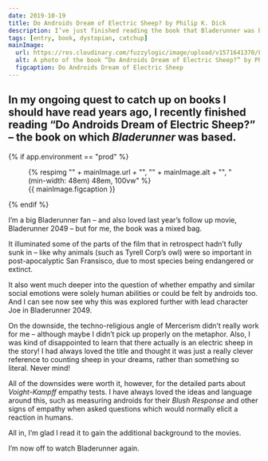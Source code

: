 ```yaml
---
date: 2019-10-19
title: Do Androids Dream of Electric Sheep? by Philip K. Dick
description: I’ve just finished reading the book that Bladerunner was based on
tags: [entry, book, dystopian, catchup]
mainImage:
  url: https://res.cloudinary.com/fuzzylogic/image/upload/v1571641370/F4A2AEE5-111A-4D7B-AEE3-F93771203FE7_ecgnsi.jpg
  alt: A photo of the book “Do Androids Dream of Electric Sheep?” by Philip K. Dick
  figcaption: Do Androids Dream of Electric Sheep
---
```

In my ongoing quest to catch up on books I should have read years ago, I recently finished reading “Do Androids Dream of Electric Sheep?” – the book on which _Bladerunner_ was based.
---

{% if app.environment == "prod" %}
<figure>
  {% respimg "" + mainImage.url + "", "" + mainImage.alt + "", "(min-width: 48em) 48em, 100vw" %}
  <figcaption>{{ mainImage.figcaption }}</figcaption>
</figure>
{% endif %}

I’m a big Bladerunner fan – and also loved last year’s follow up movie, Bladerunner 2049 – but for me, the book was a mixed bag.

It illuminated some of the parts of the film that in retrospect hadn’t fully sunk in – like why animals (such as Tyrell Corp’s owl) were so important in post-apocalyptic San Fransisco, due to most species being endangered or extinct.

It also went much deeper into the question of whether empathy and similar social emotions were solely human abilities or could be felt by androids too. And I can see now see why this was explored further with lead character Joe in Bladerunner 2049.

On the downside, the techno-religious angle of Mercerism didn’t really work for me – although maybe I didn’t pick up properly on the metaphor. Also, I was kind of disappointed to learn that there actually is an electric sheep in the story! I had always loved the title and thought it was just a really clever reference to counting sheep in your dreams, rather than something so literal. Never mind!

All of the downsides were worth it, however, for the detailed parts about _Voight-Kampff_ empathy tests. I have always loved the ideas and language around this, such as measuring androids for their _Blush Response_ and other signs of empathy when asked questions which would normally elicit a reaction in humans.

All in, I’m glad I read it to gain the additional background to the movies.

I’m now off to watch Bladerunner again.
